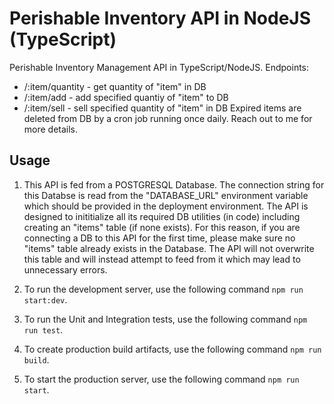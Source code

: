 # Perishable Inventory API in NodeJS (TypeScript)
Perishable Inventory Management API in TypeScript/NodeJS.
Endpoints:
- /:item/quantity - get quantity of "item" in DB 
- /:item/add - add specified quantiy of "item" to DB
- /:item/sell - sell specified quantity of "item" in DB
Expired items are deleted from DB by a cron job running once daily.
Reach out to me for more details.

## Usage
1. This API is fed from a POSTGRESQL Database. The connection string for this Databse is read from the "DATABASE_URL" environment variable which should be provided in the deployment environment. The API is designed to inititialize all its required DB utilities (in code) including creating an "items" table (if none exists). For this reason, if you are connecting a DB to this API for the first time, please make sure no "items" table already exists in the Database. The API will not overwrite this table and will instead attempt to feed from it which may lead to unnecessary errors.

2. To run the development server, use the following command
`
npm run start:dev
`.

3. To run the Unit and Integration tests, use the following command
`
npm run test
`.

4. To create production build artifacts, use the following command
`
npm run build
`.

5. To start the production server, use the following command
`
npm run start
`.
